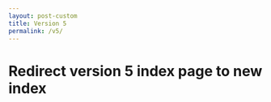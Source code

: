 ```yaml
---
layout: post-custom
title: Version 5
permalink: /v5/
---
```


<meta http-equiv="refresh" content="0; url=http://archondigital.com/">
<link rel="canonical" href="http://archondigital.com/" />

# Redirect version 5 index page to new index